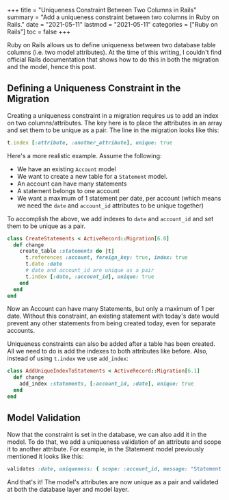 +++
title = "Uniqueness Constraint Between Two Columns in Rails"
summary = "Add a uniqueness constraint between two columns in Ruby on Rails."
date = "2021-05-11"
lastmod = "2021-05-11"
categories = ["Ruby on Rails"]
toc = false
+++

Ruby on Rails allows us to define uniqueness between two database table columns (i.e. two model attributes). At the time of this writing, I couldn't find official Rails documentation that shows how to do this in both the migration and the model, hence this post.

## Defining a Uniqueness Constraint in the Migration

Creating a uniqueness constraint in a migration requires us to add an index on two columns/attributes. The key here is to place the attributes in an array and set them to be unique as a pair. The line in the migration looks like this:

```rb
t.index [:attribute, :another_attribute], unique: true
```

Here's a more realistic example. Assume the following:
- We have an existing `Account` model
- We want to create a new table for a `Statement` model. 
- An account can have many statements
- A statement belongs to one account
- We want a maximum of 1 statement per date, per account (which means we need the `date` and `account_id` attributes to be unique together)

To accomplish the above, we add indexes to `date` and `account_id` and set them to be unique as a pair.

```rb
class CreateStatements < ActiveRecord::Migration[6.0]
  def change
    create_table :statements do |t|
      t.references :account, foreign_key: true, index: true
      t.date :date
      # date and account_id are unique as a pair
      t.index [:date, :account_id], unique: true
    end
  end
end
```

Now an Account can have many Statements, but only a maximum of 1 per date. Without this constraint, an existing statement with today's date would prevent any other statements from being created today, even for separate accounts.

Uniqueness constraints can also be added after a table has been created. All we need to do is add the indexes to both attributes like before. Also, instead of using `t.index` we use `add_index`:

```rb
class AddUniqueIndexToStatements < ActiveRecord::Migration[6.1]
  def change
    add_index :statements, [:account_id, :date], unique: true
  end
end
```

## Model Validation

Now that the constraint is set in the database, we can also add it in the model. To do that, we add a uniqueness validation of an attribute and scope it to another attribute. For example, in the Statement model previously mentioned it looks like this:

```rb
validates :date, uniqueness: { scope: :account_id, message: "Statement already exists for this date." }
```

And that's it! The model's attributes are now unique as a pair and validated at both the database layer and model layer.
